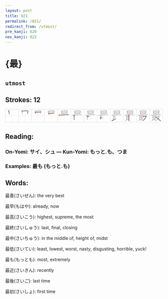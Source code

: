 ```yaml
---
layout: post
title: 821
permalink: /821/
redirect_from: /utmost/
pre_kanji: 820
nex_kanji: 822
---
```


# {最}

## `utmost`

## Strokes: 12

<div class="stroke"><img src="../images/E69C80.png" /></div>

## Reading:

### On-Yomi: サイ、シュ &mdash; Kun-Yomi: もっと.も、つま

### Examples: 最も (もっと.も)

## Words:

最善(さいぜん): the very best

最早(もはや): already, now

最高(さいこう): highest, supreme, the most

最終(さいしゅう): last, final, closing

最中(さいちゅう): in the middle of, height of, midst

最低(さいてい): least, lowest, worst, nasty, disgusting, horrible, yuck!

最も(もっとも): most, extremely

最近(さいきん): recently

最後(さいご): last time

最初(さいしょ): first time
